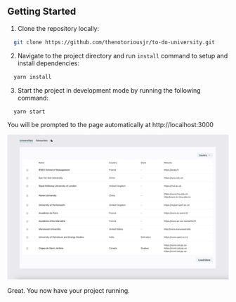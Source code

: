 ## Getting Started

1. Clone the repository locally:

```bash
  git clone https://github.com/thenotoriousjr/to-do-university.git
```

2. Navigate to the project directory and run `install` command to setup and install dependencies:

```bash
  yarn install
```

3. Start the project in development mode by running the following command:

```bash
  yarn start
```

You will be prompted to the page automatically at http://localhost:3000

![admin-user](./src/demo.png)

Great. You now have your project running.


